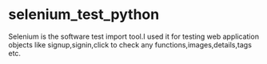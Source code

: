 # selenium_test_python
Selenium is the software test import tool.I used it for testing web application objects like signup,signin,click to check any functions,images,details,tags etc.

